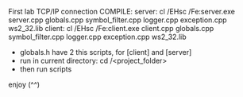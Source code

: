 First lab TCP/IP connection
COMPILE:
  server: cl /EHsc /Fe:server.exe server.cpp globals.cpp symbol_filter.cpp logger.cpp exception.cpp ws2_32.lib
  client: cl /EHsc /Fe:client.exe client.cpp globals.cpp symbol_filter.cpp logger.cpp exception.cpp ws2_32.lib

- globals.h have 2 this scripts, for [client] and [server]
- run in current directory: cd /<project_folder>
- then run scripts

enjoy (^^)
